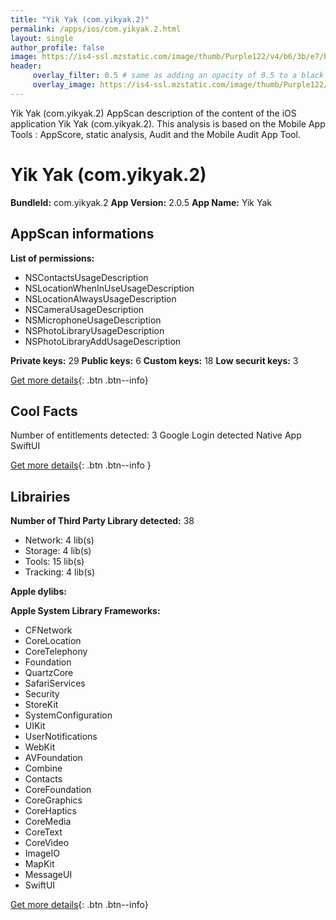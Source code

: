 ```yaml
---
title: "Yik Yak (com.yikyak.2)"
permalink: /apps/ios/com.yikyak.2.html
layout: single
author_profile: false
image: https://is4-ssl.mzstatic.com/image/thumb/Purple122/v4/b6/3b/e7/b63be786-0a68-c990-1e4a-30df15bd2ba1/AppIcon-0-1x_U007emarketing-0-7-0-85-220.png/512x512bb.jpg
header: 
     overlay_filter: 0.5 # same as adding an opacity of 0.5 to a black background
     overlay_image: https://is4-ssl.mzstatic.com/image/thumb/Purple122/v4/b6/3b/e7/b63be786-0a68-c990-1e4a-30df15bd2ba1/AppIcon-0-1x_U007emarketing-0-7-0-85-220.png/512x512bb.jpg
---
```

Yik Yak (com.yikyak.2) AppScan description of the content of the iOS application Yik Yak (com.yikyak.2). This analysis is based on the Mobile App Tools : AppScore, static analysis, Audit and the Mobile Audit App Tool.

# Yik Yak (com.yikyak.2)

**BundleId:** com.yikyak.2
**App Version:** 2.0.5
**App Name:** Yik Yak


## AppScan informations 

**List of permissions:** 
- NSContactsUsageDescription
- NSLocationWhenInUseUsageDescription
- NSLocationAlwaysUsageDescription
- NSCameraUsageDescription
- NSMicrophoneUsageDescription
- NSPhotoLibraryUsageDescription
- NSPhotoLibraryAddUsageDescription
  
  
**Private keys:** 29
**Public keys:** 6
**Custom keys:** 18
**Low securit keys:** 3
  
[Get more details](/pricing.html){: .btn .btn--info}

## Cool Facts

Number of entitlements detected: 3
Google Login detected
Native App
SwiftUI
  
[Get more details](/pricing.html){: .btn .btn--info }

## Librairies 
**Number of Third Party Library detected:** 38
- Network: 4 lib(s)
- Storage: 4 lib(s)
- Tools: 15 lib(s)
- Tracking: 4 lib(s)


**Apple dylibs:**


**Apple System Library Frameworks:**
- CFNetwork
- CoreLocation
- CoreTelephony
- Foundation
- QuartzCore
- SafariServices
- Security
- StoreKit
- SystemConfiguration
- UIKit
- UserNotifications
- WebKit
- AVFoundation
- Combine
- Contacts
- CoreFoundation
- CoreGraphics
- CoreHaptics
- CoreMedia
- CoreText
- CoreVideo
- ImageIO
- MapKit
- MessageUI
- SwiftUI


  
[Get more details](/pricing.html){: .btn .btn--info}

